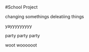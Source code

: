 #School Project


changing somethings
deleatiing things

yayyyyyyyyy

party party party 
 

 woot woooooot
 